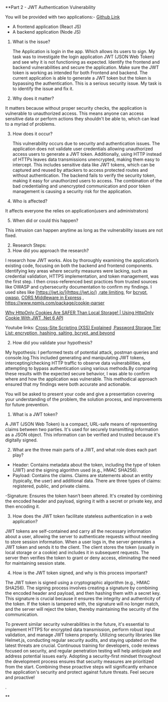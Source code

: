 \*\*Part 2 - JWT Authentication Vulnerability

You will be provided with two applications:- [Github Link](https://github.com/spaceforestchu/rc_test_part_2/)

- A frontend application (React JS)
- A backend application (Node JS)

1. What is the issue?

   The Application is login in the app. Which allows its users to sign. My task was to investigate the login application JWT (JSON Web Token) and see why it is not functioning as expected. Identify the frontend and backend vulnerabilities and secure the application. Make sure the JWT token is working as intended for both Frontend and backend. The current application is able to generate a JWT token but the token is bypassing the authentication. This is a serious security issue. My task is to identify the issue and fix it.

2. Why does it matter?

It matters because without proper security checks, the application is vulnerable to unauthorized access. This means anyone can access sensitive data or perform actions they shouldn't be able to, which can lead to a myriad of problems.

3. How does it occur?

   This vulnerability occurs due to security and authentication issues. The application does not validate user credentials allowing unauthorized access users to generate a JWT token. Additionally, using HTTP instead of HTTPs leaves data transmissions unencrypted, making them easy to intercept. This includes sensitive data like JWT tokens, which can be captured and reused by attackers to access protected routes and without authentication. The backend fails to verify the security token, making it easy for unauthorized users to access. The combination of the bad credentialing and unencrypted communication and poor token management is causing a security risk for the application.

4. Who is affected?

It affects everyone the relies on application(users and administrators)

5. When did or could this happen?

This intrusion can happen anytime as long as the vulnerability issues are not fixed.

2. Research Steps:
3. How did you approach the research?

I research how JWT works. Alos by thoroughly examining the application’s existing code, focusing on both the backend and frontend components. Identifying key areas where security measures were lacking, such as credential validation, HTTPS implementation, and token management, was the first step. I then cross-referenced best practices from trusted sources like OWASP and cybersecurity documentation to confirm my findings. I used sites like [https://jwt.io/](https://jwt.io/) ,[rate limiting](https://express-rate-limit.mintlify.app/overview), for [bcrypt](https://www.npmjs.com/package/bcrypt), [owasp](https://cheatsheetseries.owasp.org/cheatsheets/JSON_Web_Token_for_Java_Cheat_Sheet.html), [CORS Middleware in Express](https://expressjs.com/en/resources/middleware/cors.html) , https://www.npmjs.com/package/cookie-parser

[Why HttpOnly Cookies Are SAFER Than Local Storage! | Using HttpOnly Cookie With JWT .Net 6 API](https://www.youtube.com/watch?v=ROg1p0UZL0M)

Youtube links: [Cross-Site Scripting (XSS) Explained](https://www.youtube.com/watch?v=EoaDgUgS6QA) ,[Password Storage Tier List: encryption, hashing, salting, bcrypt, and beyond](https://www.youtube.com/watch?v=qgpsIBLvrGY)

2. How did you validate your hypothesis?

My hypothesis: I performed tests of potential attack, postman queries and console.log.This included generating and manipulating JWT tokens, intercepting/checking HTTP traffic to observe data vulnerabilities, and attempting to bypass authentication using various methods.By comparing these results with the expected secure behavior, I was able to confirm where and how the application was vulnerable. This methodical approach ensured that my findings were both accurate and actionable.

You will be asked to present your code and give a presentation covering your understanding of the problem, the solution process, and improvements for future prevention.

1. What is a JWT token?

A JWT (JSON Web Token) is a compact, URL-safe means of representing claims between two parties. It's used for securely transmitting information as a JSON object. This information can be verified and trusted because it's digitally signed.

2. What are the three main parts of a JWT, and what role does each part play?

- Header: Contains metadata about the token, including the type of token (JWT) and the signing algorithm used (e.g., HMAC SHA256).
- Payload: Contains the claims. Claims are statements about an entity (typically, the user) and additional data. There are three types of claims: registered, public, and private claims.

-Signature: Ensures the token hasn’t been altered. It's created by combining the encoded header and payload, signing it with a secret or private key, and then encoding it.

3. How does the JWT token facilitate stateless authentication in a web application?

JWT tokens are self-contained and carry all the necessary information about a user, allowing the server to authenticate requests without needing to store session information. When a user logs in, the server generates a JWT token and sends it to the client. The client stores the token (usually in local storage or a cookie) and includes it in subsequent requests. The server then verifies the token to grant or deny access, eliminating the need for maintaining session state.

4. How is the JWT token signed, and why is this process important?

The JWT token is signed using a cryptographic algorithm (e.g., HMAC SHA256). The signing process involves creating a signature by combining the encoded header and payload, and then hashing them with a secret key. This signature is crucial because it ensures the integrity and authenticity of the token. If the token is tampered with, the signature will no longer match, and the server will reject the token, thereby maintaining the security of the communication.

To prevent similar security vulnerabilities in the future, it's essential to implement HTTPS for encrypted data transmission, perform robust input validation, and manage JWT tokens properly. Utilizing security libraries like Helmet.js, conducting regular security audits, and staying updated on the latest threats are crucial. Continuous training for developers, code reviews focused on security, and regular penetration testing will help anticipate and address potential issues early. Adopting a security-first mindset throughout the development process ensures that security measures are prioritized from the start. Combining these proactive steps will significantly enhance the application's security and protect against future threats. Feel secure and proactive!

.

\*\*
